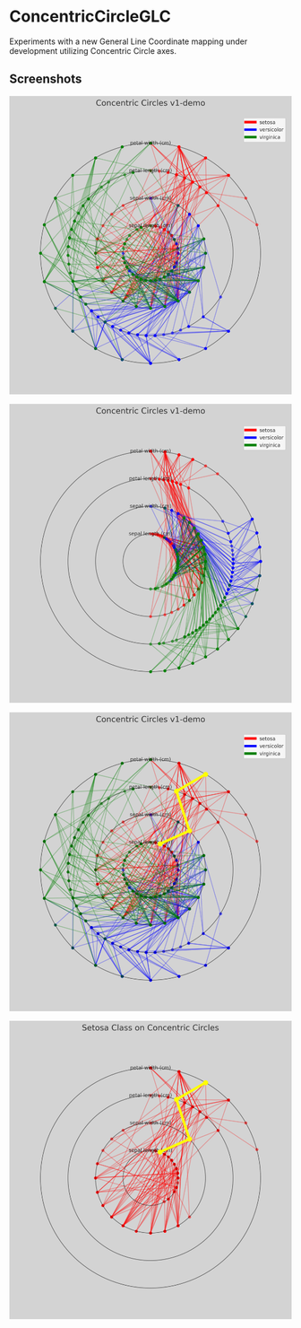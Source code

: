 # ConcentricCircleGLC
Experiments with a new General Line Coordinate mapping under development utilizing Concentric Circle axes.

## Screenshots

![Demo 1](cc-full.png)

![Demo 1](cc-half.png)

![Demo 1](cc-highlight.png)

![Demo 1](cc-one-class.png)
